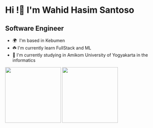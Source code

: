 Hi !👋 I'm Wahid Hasim Santoso
===========================================================================================================================================

Software Engineer
-----------------

* 🌍  I'm based in Kebumen
* ☘️  I'm currently learn FullStack and ML
* 🏫  I'm currently studying in Amikom University of Yogyakarta in the informatics

<p>
  <img height="180em" src="https://streak-stats.demolab.com?user=Hazz-i&theme=algolia&border_radius=10"/>
  <img height="180em" src="https://github-readme-stats.vercel.app/api/top-langs/?username=Hazz-i&layout=compact&langs_count=8&theme=algolia"/>
</p>
